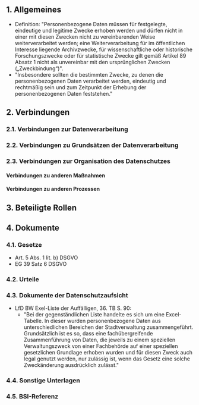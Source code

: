 ## 1. Allgemeines
- Definition: "Personenbezogene Daten müssen für festgelegte, eindeutige und legitime Zwecke erhoben werden und dürfen nicht in einer mit diesen Zwecken nicht zu vereinbarenden Weise weiterverarbeitet werden; eine Weiterverarbeitung für im öffentlichen Interesse liegende Archivzwecke, für wissenschaftliche oder historische Forschungszwecke oder für statistische Zwecke gilt gemäß Artikel 89 Absatz 1 nicht als unvereinbar mit den ursprünglichen Zwecken („Zweckbindung“)".
- "Insbesondere sollten die bestimmten Zwecke, zu denen die personenbezogenen Daten verarbeitet werden, eindeutig und rechtmäßig sein und zum Zeitpunkt der Erhebung der personenbezogenen Daten feststehen."
## 2. Verbindungen
### 2.1. Verbindungen zur Datenverarbeitung
### 2.2. Verbindungen zu Grundsätzen der Datenverarbeitung
### 2.3. Verbindungen zur Organisation des Datenschutzes
#### Verbindungen zu anderen Maßnahmen
#### Verbindungen zu anderen Prozessen
## 3. Beteiligte Rollen
## 4. Dokumente
### 4.1. Gesetze
- Art. 5 Abs. 1 lit. b) DSGVO
- EG 39 Satz 6 DSGVO
### 4.2. Urteile
### 4.3. Dokumente der Datenschutzaufsicht
- LfD BW Exel-Liste der Auffälligen, 36. TB S. 90:
	- "Bei der gegenständlichen Liste handelte es sich um eine Excel-Tabelle. In dieser wurden personenbezogene Daten aus unterschiedlichen Bereichen der Stadtverwaltung zusammengeführt. Grundsätzlich ist es so, dass eine fachübergreifende Zusammenführung von Daten, die jeweils zu einem speziellen Verwaltungszweck von einer Fachbehörde auf einer speziellen gesetzlichen Grundlage erhoben wurden und für diesen Zweck auch legal genutzt werden, nur zulässig ist, wenn das Gesetz eine solche Zweckänderung ausdrücklich zulässt."
### 4.4. Sonstige Unterlagen
### 4.5. BSI-Referenz
